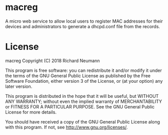 # macreg
A micro web service to allow local users to register MAC addresses for their  
devices and administrators to generate a dhcpd.conf file from the records.

# License
macreg
Copyright (C) 2018  Richard Neumann <mail at richard dash neumann period de>

This program is free software: you can redistribute it and/or modify
it under the terms of the GNU General Public License as published by
the Free Software Foundation, either version 3 of the License, or
(at your option) any later version.

This program is distributed in the hope that it will be useful,
but WITHOUT ANY WARRANTY; without even the implied warranty of
MERCHANTABILITY or FITNESS FOR A PARTICULAR PURPOSE.  See the
GNU General Public License for more details.

You should have received a copy of the GNU General Public License
along with this program.  If not, see <http://www.gnu.org/licenses/>.
